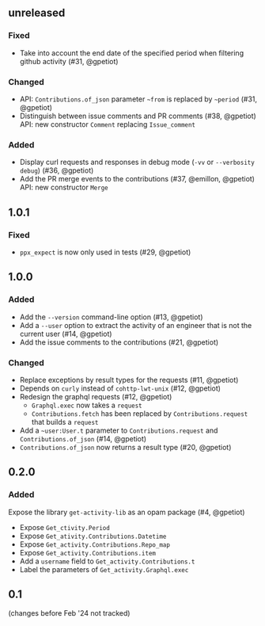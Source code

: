 ## unreleased

### Fixed

- Take into account the end date of the specified period when filtering github activity (#31, @gpetiot)

### Changed

- API: `Contributions.of_json` parameter `~from` is replaced by `~period` (#31, @gpetiot)
- Distinguish between issue comments and PR comments (#38, @gpetiot)
  API: new constructor `Comment` replacing `Issue_comment`

### Added

- Display curl requests and responses in debug mode (`-vv` or `--verbosity debug`) (#36, @gpetiot)
- Add the PR merge events to the contributions (#37, @emillon, @gpetiot)
  API: new constructor `Merge`

## 1.0.1

### Fixed

- `ppx_expect` is now only used in tests (#29, @gpetiot)

## 1.0.0

### Added

- Add the `--version` command-line option (#13, @gpetiot)
- Add a `--user` option to extract the activity of an engineer that is not the current user (#14, @gpetiot)
- Add the issue comments to the contributions (#21, @gpetiot)

### Changed

- Replace exceptions by result types for the requests (#11, @gpetiot)
- Depends on `curly` instead of `cohttp-lwt-unix` (#12, @gpetiot)
- Redesign the graphql requests (#12, @gpetiot)
  + `Graphql.exec` now takes a `request`
  + `Contributions.fetch` has been replaced by `Contributions.request` that builds a `request`
- Add a `~user:User.t` parameter to `Contributions.request` and `Contributions.of_json` (#14, @gpetiot)
- `Contributions.of_json` now returns a result type (#20, @gpetiot)

## 0.2.0

### Added

Expose the library `get-activity-lib` as an opam package (#4, @gpetiot)
- Expose `Get_ctivity.Period`
- Expose `Get_ativity.Contributions.Datetime`
- Expose `Get_activity.Contributions.Repo_map`
- Expose `Get_activity.Contributions.item`
- Add a `username` field to `Get_activity.Contributions.t`
- Label the parameters of `Get_activity.Graphql.exec`

## 0.1

(changes before Feb '24 not tracked)
